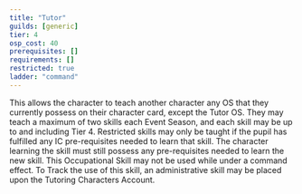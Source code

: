 ```yaml
---
title: "Tutor"
guilds: [generic]
tier: 4
osp_cost: 40
prerequisites: []
requirements: []
restricted: true
ladder: "command"
---
```

This allows the character to teach another character any OS that they currently possess on their character card, except the Tutor OS. They may teach a maximum of two skills each Event Season, and each skill may be up to and including Tier 4. Restricted skills may only be taught if the pupil has fulfilled any IC pre-requisites needed to learn that skill. The character learning the skill must still possess any pre-requisites needed to learn the new skill. This Occupational Skill may not be used while under a command effect. To Track the use of this skill, an administrative skill may be placed upon the Tutoring Characters Account.